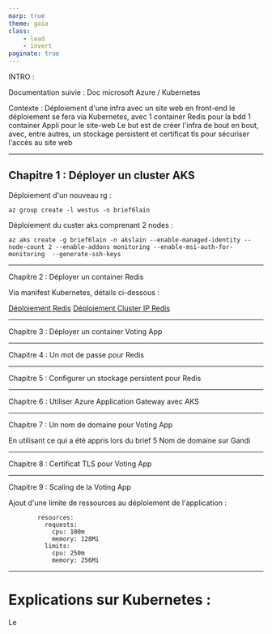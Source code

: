 ```yaml
---
marp: true
theme: gaia
class:
    - lead
    - invert
paginate: true
---
```


INTRO :

Documentation suivie : Doc microsoft Azure / Kubernetes 

Contexte : Déploiement d'une infra avec un site web en front-end
le déploiement se fera via Kubernetes, 
avec 1 container Redis pour la bdd
1 container Appli pour le site-web
Le but est de créer l'infra de bout en bout, avec, entre autres, un stockage persistent et certificat tls pour sécuriser l'accès au site web

---

## Chapitre 1 : Déployer un cluster AKS

Déploiement d'un nouveau rg :
```
az group create -l westus -n brief6lain
```
Déploiement du custer aks comprenant 2 nodes :
```
az aks create -g brief6lain -n akslain --enable-managed-identity --node-count 2 --enable-addons monitoring --enable-msi-auth-for-monitoring  --generate-ssh-keys
```

---

Chapitre 2 : Déployer un container Redis

Via manifest Kubernetes, détails ci-dessous :

[Déploiement Redis](https://github.com/Simplon-AlainCaupin/brief6/blob/main/Part%201/redis-deploy.yml)
[Déploiement Cluster IP Redis](https://github.com/Simplon-AlainCaupin/brief6/blob/main/Part%201/rediscluster.yml)

---

Chapitre 3 : Déployer un container Voting App


---

Chapitre 4 : Un mot de passe pour Redis

---

Chapitre 5 : Configurer un stockage persistent pour Redis

---

Chapitre 6 : Utiliser Azure Application Gateway avec AKS

---

Chapitre 7 : Un nom de domaine pour Voting App

En utilisant ce qui a été appris lors du brief 5
Nom de domaine sur Gandi

---

Chapitre 8 : Certificat TLS pour Voting App

---

Chapitre 9 : Scaling de la Voting App

Ajout d'une limite de ressources au déploiement de l'application :

```
        resources:
          requests:
            cpu: 100m
            memory: 128Mi
          limits:
            cpu: 250m
            memory: 256Mi
```

---

# Explications sur Kubernetes :

Le 